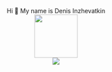<div align="center">Hi 👋 My name is Denis Inzhevatkin </div>
<div id="header" align="center">
  <img src="https://media.giphy.com/media/v1.Y2lkPTc5MGI3NjExNzAzeDljbHg5aTc5czc0eDkycWU0bzFwNXF2Mm1rcTVzNnRta281MyZlcD12MV9pbnRlcm5hbF9naWZfYnlfaWQmY3Q9Zw/NrdTqb3RMub0N2fAIF/giphy.gif" width="100"/>
</div>
<div id="badges" align="center">
  <a href="https://t.me/+79176352507">
   <img src="https://img.shields.io/badge/Telegram-blue?style=for-the-badge&logo=telegram&logoColor=white"/>
  </a>
</div>
